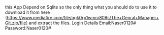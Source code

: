 this App Depend on Sqlite so the only thing what you should do to use it to download it from here
{https://www.mediafire.com/file/ngk0rp1wmnr806s/The+Genral+Manager+Git.zip/file}
and extract the files.
Login Details 
Email:Naser0120#
Password:Naser0120#
